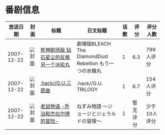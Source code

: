 # 番剧信息

|放送日期|封面|标题|日文标题|话数|评分|评分人数|
|---|---|---|---|---|---|---|
|2007-12-22|![封面](https://lain.bgm.tv/pic/cover/c/b1/39/1924_S0SfS.jpg)|[死神剧场版 钻石星尘的反叛 另一个冰轮丸](https://bangumi.tv/subject/1924)|劇場版BLEACH The DiamondDust Rebellion もう一つの氷輪丸|1|6.3|799人评分|
|2007-12-22|![封面](https://lain.bgm.tv/pic/cover/c/9a/9b/40932_V6ttC.jpg)|[.hack//G.U.三部曲](https://bangumi.tv/subject/40932)|.hack//G.U. TRILOGY|1|6.7|154人评分|
|2007-12-22|![封面](https://lain.bgm.tv/pic/cover/c/8d/0d/68968_rCYow.jpg)|[老鼠物语 -乔治和杰拉尔德的冒险-](https://bangumi.tv/subject/68968)|ねずみ物語 〜ジョージとジェラルドの冒険〜|1|暂无评分|少于10人评分|

